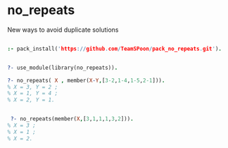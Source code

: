 # no_repeats
New ways to avoid duplicate solutions


```prolog

:- pack_install('https://github.com/TeamSPoon/pack_no_repeats.git').

```


```prolog

?- use_module(library(no_repeats)).

?- no_repeats( X , member(X-Y,[3-2,1-4,1-5,2-1])).
% X = 3, Y = 2 ;
% X = 1, Y = 4 ;
% X = 2, Y = 1.


 ?- no_repeats(member(X,[3,1,1,1,3,2])).
% X = 3 ;
% X = 1 ;
% X = 2.


```



